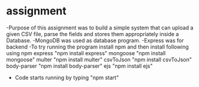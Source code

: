 # assignment

-Purpose of this assignment was to build a simple system that can upload a given CSV file, parse the fields and stores them appropriately inside a Database.
-MongoDB was used as database program.
-Express was for backend
-To try running the program install npm and then install following using npm
  express                      "npm install express"
  mongoose                     "npm install mongoose"
  multer                       "npm install multer"
  csvToJson                    "npm install csvToJson"
  body-parser                  "npm install body-parser"
  ejs                          "npm install ejs"
  
- Code starts running by typing "npm start"
